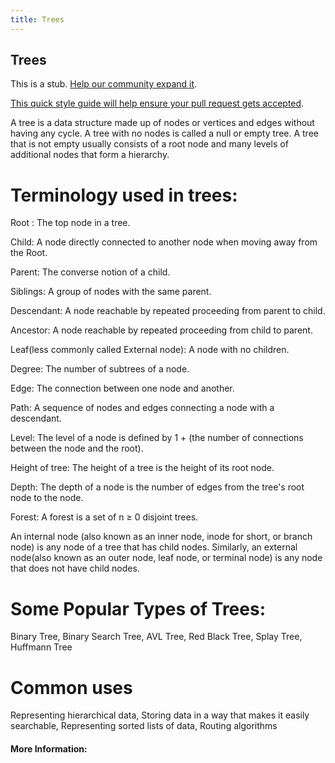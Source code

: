 ```yaml
---
title: Trees
---
```

## Trees

This is a stub. <a href='https://github.com/freecodecamp/guides/tree/master/src/pages/computer-science/data-structures/trees/index.md' target='_blank' rel='nofollow'>Help our community expand it</a>.

<a href='https://github.com/freecodecamp/guides/blob/master/README.md' target='_blank' rel='nofollow'>This quick style guide will help ensure your pull request gets accepted</a>.

<!-- The article goes here, in GitHub-flavored Markdown. Feel free to add YouTube videos, images, and CodePen/JSBin embeds  -->

A tree is a data structure made up of nodes or vertices and edges without having any cycle. A tree with no nodes is called a null or empty tree. A tree that is not empty usually consists of a root node and many levels of additional nodes that form a hierarchy.

# Terminology used in trees:

Root :
The top node in a tree.

Child:
A node directly connected to another node when moving away from the Root.

Parent:
The converse notion of a child.

Siblings:
A group of nodes with the same parent.

Descendant:
A node reachable by repeated proceeding from parent to child.

Ancestor:
A node reachable by repeated proceeding from child to parent.

Leaf(less commonly called External node):
A node with no children.

Degree:
The number of subtrees of a node.

Edge:
The connection between one node and another.

Path:
A sequence of nodes and edges connecting a node with a descendant.

Level:
The level of a node is defined by 1 + (the number of connections between the node and the root). 

Height of tree:
The height of a tree is the height of its root node.

Depth:
The depth of a node is the number of edges from the tree's root node to the node.

Forest:
A forest is a set of n ≥ 0 disjoint trees. 


 An internal node (also known as an inner node, inode for short, or branch node) is any node of a tree that has child nodes. 
Similarly, an external node(also known as an outer node, leaf node, or terminal node) is any node that does not have child nodes.

# Some Popular Types of Trees:
Binary Tree,
 Binary Search Tree,
 AVL Tree,
 Red Black Tree,
 Splay Tree,
 Huffmann Tree

# Common uses
Representing hierarchical data, 
 Storing data in a way that makes it easily searchable,
 Representing sorted lists of data,
 Routing algorithms 

#### More Information:
<!-- Please add any articles you think might be helpful to read before writing the article -->


